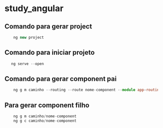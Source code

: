 # study_angular

## Comando para gerar project

```ts
    ng new project
```

## Comando para iniciar projeto

```ts
   ng serve --open
```

## Comando para gerar component pai

```ts
    ng g m caminho --routing --route nome-component --module app-routing.module.ts
```

## Para gerar component filho

```ts
    ng g m caminho/nome-component
    ng g c caminho/nome-component
```
